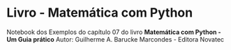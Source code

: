 # Livro - Matemática com Python
Notebook dos Exemplos do capítulo 07 do livro **Matemática com Python - Um Guia prático** Autor: Guilherme A. Barucke Marcondes - Editora Novatec
